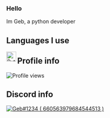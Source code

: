 ### Hello
Im Geb, a python developer

## Languages I use
<img align="left" alt="Python" width="26px" src="https://i.imgur.com/ml09ccU.png"/>

## Profile info
![Profile views](https://gpvc.arturio.dev/ItzGeb)

## Discord info
<a href="https://discord.com/users/660563979684544513">
<img src="https://discord.c99.nl/widget/theme-1/660563979684544513.png" alt="Geb#1234 ( 660563979684544513 )"/>
</a>
